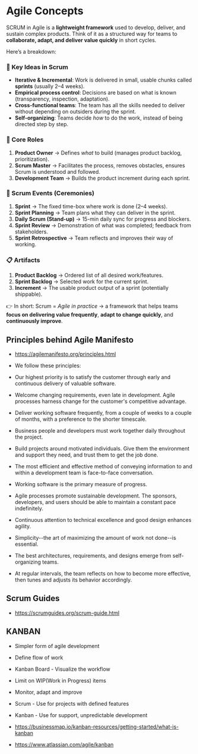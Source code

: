 # Agile Concepts
SCRUM in Agile is a **lightweight framework** used to develop, deliver, and sustain complex products.
Think of it as a structured way for teams to **collaborate, adapt, and deliver value quickly** in short cycles.

Here’s a breakdown:

### 🔑 Key Ideas in Scrum

* **Iterative & Incremental**: Work is delivered in small, usable chunks called **sprints** (usually 2–4 weeks).
* **Empirical process control**: Decisions are based on what is known (transparency, inspection, adaptation).
* **Cross-functional teams**: The team has all the skills needed to deliver without depending on outsiders during the sprint.
* **Self-organizing**: Teams decide *how* to do the work, instead of being directed step by step.

### 🧩 Core Roles

1. **Product Owner** → Defines *what* to build (manages product backlog, prioritization).
2. **Scrum Master** → Facilitates the process, removes obstacles, ensures Scrum is understood and followed.
3. **Development Team** → Builds the product increment during each sprint.

### 📅 Scrum Events (Ceremonies)

1. **Sprint** → The fixed time-box where work is done (2–4 weeks).
2. **Sprint Planning** → Team plans what they can deliver in the sprint.
3. **Daily Scrum (Stand-up)** → 15-min daily sync for progress and blockers.
4. **Sprint Review** → Demonstration of what was completed; feedback from stakeholders.
5. **Sprint Retrospective** → Team reflects and improves their way of working.

### 📋 Artifacts

1. **Product Backlog** → Ordered list of all desired work/features.
2. **Sprint Backlog** → Selected work for the current sprint.
3. **Increment** → The usable product output of a sprint (potentially shippable).

👉 In short:
Scrum = *Agile in practice* → a framework that helps teams **focus on delivering value frequently**, **adapt to change quickly**, and **continuously improve**.


## Principles behind Agile Manifesto
* https://agilemanifesto.org/principles.html
* We follow these principles:
* Our highest priority is to satisfy the customer
through early and continuous delivery
of valuable software.

* Welcome changing requirements, even late in
development. Agile processes harness change for
the customer's competitive advantage.

* Deliver working software frequently, from a
couple of weeks to a couple of months, with a
preference to the shorter timescale.

* Business people and developers must work
together daily throughout the project.

* Build projects around motivated individuals.
Give them the environment and support they need,
and trust them to get the job done.

* The most efficient and effective method of
conveying information to and within a development
team is face-to-face conversation.
* Working software is the primary measure of progress.
* Agile processes promote sustainable development.
The sponsors, developers, and users should be able
to maintain a constant pace indefinitely.

* Continuous attention to technical excellence
and good design enhances agility.

* Simplicity--the art of maximizing the amount
of work not done--is essential.

* The best architectures, requirements, and designs
emerge from self-organizing teams.

* At regular intervals, the team reflects on how
to become more effective, then tunes and adjusts
its behavior accordingly.

## Scrum Guides
* https://scrumguides.org/scrum-guide.html

## KANBAN
* Simpler form of agile development
* Define flow of work
* Kanban Board - Visualize the workflow
* Limit on WIP(Work in Progress) items
* Monitor, adapt and improve

* Scrum - Use for projects with defined features
* Kanban - Use for support, unpredictable development


* https://businessmap.io/kanban-resources/getting-started/what-is-kanban
* https://www.atlassian.com/agile/kanban